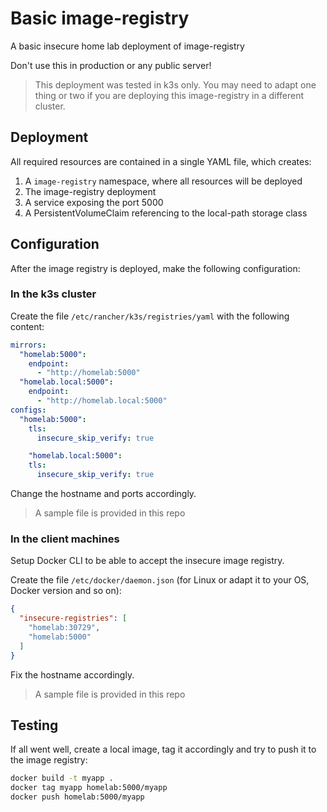 # Basic image-registry

A basic insecure home lab deployment of image-registry

Don't use this in production or any public server!

> This deployment was tested in k3s only. You may need to adapt one thing or two if you are deploying this image-registry in a different cluster.

## Deployment

All required resources are contained in a single YAML file, which creates:

1. A `image-registry` namespace, where all resources will be deployed
1. The image-registry deployment
1. A service exposing the port 5000
1. A PersistentVolumeClaim referencing to the local-path storage class

## Configuration

After the image registry is deployed, make the following configuration:

### In the k3s cluster

Create the file `/etc/rancher/k3s/registries/yaml` with the following content:

```yaml
mirrors:
  "homelab:5000":
    endpoint:
      - "http://homelab:5000"
  "homelab.local:5000":
    endpoint:
      - "http://homelab.local:5000"
configs:
  "homelab:5000":
    tls:
      insecure_skip_verify: true

    "homelab.local:5000":
    tls:
      insecure_skip_verify: true
```

Change the hostname and ports accordingly.

> A sample file is provided in this repo

### In the client machines

Setup Docker CLI to be able to accept the insecure image registry.

Create the file `/etc/docker/daemon.json` (for Linux or adapt it to your OS, Docker version and so on):

```json
{
  "insecure-registries": [
    "homelab:30729",
    "homelab:5000"
  ]
}
```

Fix the hostname accordingly.

> A sample file is provided in this repo

## Testing

If all went well, create a local image, tag it accordingly and try to push it to the image registry:

```bash
docker build -t myapp .
docker tag myapp homelab:5000/myapp
docker push homelab:5000/myapp
```

